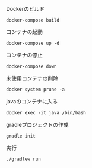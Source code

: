 Dockerのビルド
```
docker-compose build
```

コンテナの起動
```
docker-compose up -d
```

コンテナの停止
```
docker-compose down
```
未使用コンテナの削除
```
docker system prune -a
```

javaのコンテナに入る
```
docker exec -it java /bin/bash
```

gradleプロジェクトの作成
```
gradle init
```

実行
```
./gradlew run
```